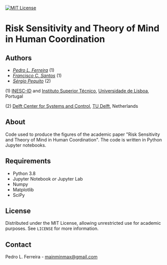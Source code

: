 [![MIT License][license-shield]][license-url]

# Risk Sensitivity and Theory of Mind in Human Coordination
## Authors
* *[Pedro L. Ferreira](https://pedrolferreira.github.io/)* (1)
* *[Francisco C. Santos](http://web.ist.utl.pt/franciscocsantos/)* (1)
* *[Sérgio Pequito](http://www.spequito.com/)* (2)

 (1) [INESC-ID](https://inesc-id.pt/) and [Instituto Superior Técnico](https://tecnico.ulisboa.pt/en/),  [Universidade de Lisboa](https://www.ulisboa.pt/en), Portugal
 
 (2) [Delft Center for Systems and Control](https://www.tudelft.nl/en/3me/about/departments/delft-center-for-systems-and-control/), [TU Delft](https://www.tudelft.nl/en/), Netherlands

## About
Code used to produce the figures of the academic paper "Risk Sensitivity and Theory of Mind in Human Coordination".
The code is written in Python Jupyter notebooks.

## Requirements
 - Python 3.8
 - Jupyter Notebook *or* Jupyter Lab
 - Numpy
 - Matplotlib
 - SciPy

## License
Distributed under the MIT License, allowing unrestricted use for academic purposes. See `LICENSE` for more information.

## Contact
Pedro L. Ferreira - mainminmax@gmail.com


<!-- MARKDOWN LINKS & IMAGES -->
<!-- https://www.markdownguide.org/basic-syntax/#reference-style-links -->
[license-shield]: https://img.shields.io/github/license/othneildrew/Best-README-Template.svg?style=flat-square
[license-url]: https://github.com/PedroLFerreira/Risk-Sensitivity-and-Theory-of-Mind-in-Human-Coordination/blob/main/LICENSE
